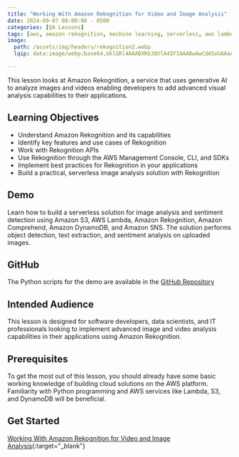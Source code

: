 ```yaml
---
title: "Working With Amazon Rekognition for Video and Image Analysis"
date: 2024-09-07 08:00:00 - 0500
categories: [QA Lessons]
tags: [aws, amazon rekognition, machine learning, serverless, aws lambda, amazon s3, amazon comprehend, amazon sns]
image: 
  path: /assets/img/headers/rekognition2.webp
  lqip: data:image/webp;base64,UklGRl4AAABXRUJQVlA4IFIAAABwAwCdASoUAAoAPzmGvFQvKSYjMAgB4CcJYgAAXGoqRf1i0gAA/uvtLl5V4hFGViyMWqENy64KGYKM85fzPGxHEZGO3QkgsU2mpJ1OfTShIMAA

---
```


This lesson looks at Amazon Rekognition, a service that uses generative AI to analyze images and videos enabling developers to add advanced visual analysis capabilities to their applications.

## Learning Objectives
- Understand Amazon Rekognition and its capabilities
- Identify key features and use cases of Rekognition
- Work with Rekognition APIs
- Use Rekognition through the AWS Management Console, CLI, and SDKs
- Implement best practices for Rekognition in your applications
- Build a practical, serverless image analysis solution with Rekognition

## Demo
Learn how to build a serverless solution for image analysis and sentiment detection using Amazon S3, AWS Lambda, Amazon Rekognition, Amazon Comprehend, Amazon DynamoDB, and Amazon SNS. The solution performs object detection, text extraction, and sentiment analysis on uploaded images.

## GitHub
The Python scripts for the demo are available in the
<a href="https://github.com/DigitalDenCloud/serverless-image-analysis-amazon-rekognition-comprehend" target="_blank">GitHub Repository</a>

## Intended Audience
This lesson is designed for software developers, data scientists, and IT professionals looking to implement advanced image and video analysis capabilities in their applications using Amazon Rekognition.

## Prerequisites
To get the most out of this lesson, you should already have some basic working knowledge of building cloud solutions on the AWS platform. Familiarity with Python programming and AWS services like Lambda, S3, and DynamoDB will be beneficial.

## Get Started
[Working With Amazon Rekognition for Video and Image Analysis](https://platform.qa.com/course/working-with-amazon-rekognition-for-video-and-image-analysis-1/introduction-1725039422894/){:target="_blank"}